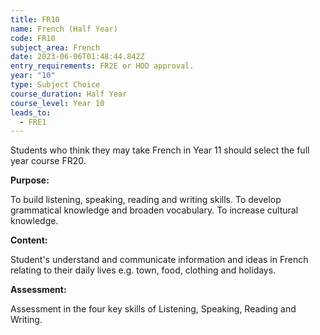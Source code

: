 ```yaml
---
title: FR10
name: French (Half Year)
code: FR10
subject_area: French
date: 2023-06-06T01:48:44.842Z
entry_requirements: FR2E or HOD approval.
year: "10"
type: Subject Choice
course_duration: Half Year
course_level: Year 10
leads_to:
  - FRE1
---
```

Students who think they may take French in Year 11 should select the full year course FR20.

**Purpose:**

To build listening, speaking, reading and writing skills. To develop grammatical knowledge and broaden vocabulary. To increase cultural knowledge.

**Content:** 

Student's understand and communicate information and ideas in French relating to their daily lives e.g. town, food, clothing and holidays. 

**Assessment:** 

Assessment in the four key skills of Listening, Speaking, Reading and Writing.
